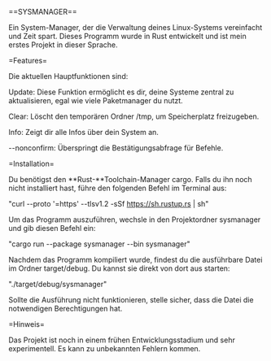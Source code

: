 ==SYSMANAGER==

Ein System-Manager, der die Verwaltung deines Linux-Systems vereinfacht und Zeit spart. Dieses Programm wurde in Rust entwickelt und ist mein erstes Projekt in dieser Sprache.

=Features=

Die aktuellen Hauptfunktionen sind:

Update: Diese Funktion ermöglicht es dir, deine Systeme zentral zu aktualisieren, egal wie viele Paketmanager du nutzt.

Clear: Löscht den temporären Ordner /tmp, um Speicherplatz freizugeben.

Info: Zeigt dir alle Infos über dein System an.

--nonconfirm: Überspringt die Bestätigungsabfrage für Befehle.

=Installation=

Du benötigst den **Rust-**Toolchain-Manager cargo. Falls du ihn noch nicht installiert hast, führe den folgenden Befehl im Terminal aus:

"curl --proto '=https' --tlsv1.2 -sSf https://sh.rustup.rs | sh"

Um das Programm auszuführen, wechsle in den Projektordner sysmanager und gib diesen Befehl ein:

"cargo run --package sysmanager --bin sysmanager"

Nachdem das Programm kompiliert wurde, findest du die ausführbare Datei im Ordner target/debug. Du kannst sie direkt von dort aus starten:

"./target/debug/sysmanager"

Sollte die Ausführung nicht funktionieren, stelle sicher, dass die Datei die notwendigen Berechtigungen hat.

=Hinweis=

Das Projekt ist noch in einem frühen Entwicklungsstadium und sehr experimentell. Es kann zu unbekannten Fehlern kommen.
